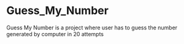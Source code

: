 # Guess_My_Number
Guess My Number is a project where user has to guess the number generated by computer in 20 attempts
